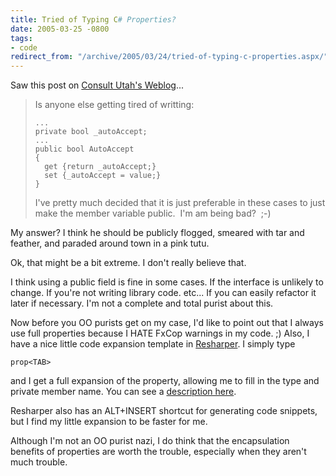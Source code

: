 ```yaml
---
title: Tried of Typing C# Properties?
date: 2005-03-25 -0800
tags:
- code
redirect_from: "/archive/2005/03/24/tried-of-typing-c-properties.aspx/"
---
```


Saw this post on [Consult Utah's
Weblog](http://consultutah.com/weblog.aspx?id=92)...

> Is anyone else getting tired of writting:
>
>     ...
>     private bool _autoAccept;
>     ...
>     public bool AutoAccept 
>     { 
>       get {return _autoAccept;} 
>       set {_autoAccept = value;} 
>     } 
>
> I've pretty much decided that it is just preferable in these cases
> to just make the member variable public.  I'm am being bad?  ;-) 

My answer? I think he should be publicly flogged, smeared with tar and
feather, and paraded around town in a pink tutu.

Ok, that might be a bit extreme. I don't really believe that.

I think using a public field is fine in some cases. If the interface is
unlikely to change. If you're not writing library code. etc... If you
can easily refactor it later if necessary. I'm not a complete and total
purist about this.

Now before you OO purists get on my case, I'd like to point out that I
always use full properties because I HATE FxCop warnings in my code. ;)
Also, I have a nice little code expansion template in
[Resharper](http://www.jetbrains.com/resharper/). I simply type

    prop<TAB>

and I get a full expansion of the property, allowing me to fill in the
type and private member name. You can see a [description
here](https://haacked.com/archive/2004/08/20/954.aspx).

Resharper also has an ALT+INSERT shortcut for generating code snippets,
but I find my little expansion to be faster for me.

Although I'm not an OO purist nazi, I do think that the encapsulation
benefits of properties are worth the trouble, especially when they
aren't much trouble.

